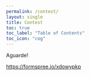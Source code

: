 ```yaml
---
permalink: /contest/
layout: single
title: Contest
toc: true
toc_label: "Table of Contents"
toc_icon: "cog"
---
```


Aguarde!

https://formspree.io/xdowypkp
